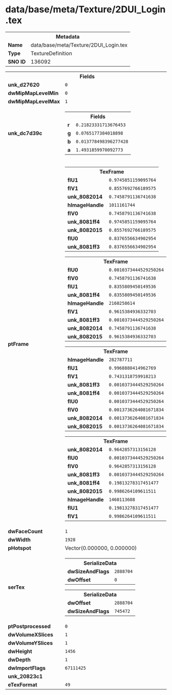 <h1>data/base/meta/Texture/2DUI_Login.tex</h1><table><tr><th colspan="100%">Metadata</th></tr><tr><td><b>Name</b></td><td>data/base/meta/Texture/2DUI_Login.tex</td></tr><tr><td><b>Type</b></td><td>TextureDefinition</td></tr><tr><td><b>SNO ID</b></td><td>136092</td></tr></table>

<table><tr><th colspan="100%">Fields</th></tr><tr><td><b>unk_d27620</b></td><td><code>0</code></td></tr><tr><td><b>dwMipMapLevelMin</b></td><td><code>0</code></td></tr><tr><td><b>dwMipMapLevelMax</b></td><td><code>1</code></td></tr><tr><td><b>unk_dc7d39c</b></td><td><table><tr><th colspan="100%">Fields</th></tr><tr><td><b>r</b></td><td><code>0.21823331713676453</code></td></tr><tr><td><b>g</b></td><td><code>0.0765177384018898</code></td></tr><tr><td><b>b</b></td><td><code>0.013778498396277428</code></td></tr><tr><td><b>a</b></td><td><code>1.4931859970092773</code></td></tr></table>

</td></tr><tr><td><b>ptFrame</b></td><td><table><tr><th colspan="100%">TexFrame</th></tr><tr><td><b>flU1</b></td><td><code>0.9745851159095764</code></td></tr><tr><td><b>flV1</b></td><td><code>0.8557692766189575</code></td></tr><tr><td><b>unk_8082014</b></td><td><code>0.7458791136741638</code></td></tr><tr><td><b>hImageHandle</b></td><td><code>1011161744</code></td></tr><tr><td><b>flV0</b></td><td><code>0.7458791136741638</code></td></tr><tr><td><b>unk_8081ff4</b></td><td><code>0.9745851159095764</code></td></tr><tr><td><b>unk_8082015</b></td><td><code>0.8557692766189575</code></td></tr><tr><td><b>flU0</b></td><td><code>0.8376556634902954</code></td></tr><tr><td><b>unk_8081ff3</b></td><td><code>0.8376556634902954</code></td></tr></table>


<table><tr><th colspan="100%">TexFrame</th></tr><tr><td><b>flU0</b></td><td><code>0.0010373444529250264</code></td></tr><tr><td><b>flV0</b></td><td><code>0.7458791136741638</code></td></tr><tr><td><b>flU1</b></td><td><code>0.8355809450149536</code></td></tr><tr><td><b>unk_8081ff4</b></td><td><code>0.8355809450149536</code></td></tr><tr><td><b>hImageHandle</b></td><td><code>2160258614</code></td></tr><tr><td><b>flV1</b></td><td><code>0.9615384936332703</code></td></tr><tr><td><b>unk_8081ff3</b></td><td><code>0.0010373444529250264</code></td></tr><tr><td><b>unk_8082014</b></td><td><code>0.7458791136741638</code></td></tr><tr><td><b>unk_8082015</b></td><td><code>0.9615384936332703</code></td></tr></table>


<table><tr><th colspan="100%">TexFrame</th></tr><tr><td><b>hImageHandle</b></td><td><code>282787711</code></td></tr><tr><td><b>flU1</b></td><td><code>0.9968880414962769</code></td></tr><tr><td><b>flV1</b></td><td><code>0.7431318759918213</code></td></tr><tr><td><b>unk_8081ff3</b></td><td><code>0.0010373444529250264</code></td></tr><tr><td><b>unk_8081ff4</b></td><td><code>0.0010373444529250264</code></td></tr><tr><td><b>flU0</b></td><td><code>0.0010373444529250264</code></td></tr><tr><td><b>flV0</b></td><td><code>0.0013736264081671834</code></td></tr><tr><td><b>unk_8082014</b></td><td><code>0.0013736264081671834</code></td></tr><tr><td><b>unk_8082015</b></td><td><code>0.0013736264081671834</code></td></tr></table>


<table><tr><th colspan="100%">TexFrame</th></tr><tr><td><b>unk_8082014</b></td><td><code>0.9642857313156128</code></td></tr><tr><td><b>flU0</b></td><td><code>0.0010373444529250264</code></td></tr><tr><td><b>flV0</b></td><td><code>0.9642857313156128</code></td></tr><tr><td><b>unk_8081ff3</b></td><td><code>0.0010373444529250264</code></td></tr><tr><td><b>unk_8081ff4</b></td><td><code>0.19813278317451477</code></td></tr><tr><td><b>unk_8082015</b></td><td><code>0.9986264109611511</code></td></tr><tr><td><b>hImageHandle</b></td><td><code>1460113608</code></td></tr><tr><td><b>flU1</b></td><td><code>0.19813278317451477</code></td></tr><tr><td><b>flV1</b></td><td><code>0.9986264109611511</code></td></tr></table>


</td></tr><tr><td><b>dwFaceCount</b></td><td><code>1</code></td></tr><tr><td><b>dwWidth</b></td><td><code>1928</code></td></tr><tr><td><b>pHotspot</b></td><td>Vector(0.000000, 0.000000)</td></tr><tr><td><b>serTex</b></td><td><table><tr><th colspan="100%">SerializeData</th></tr><tr><td><b>dwSizeAndFlags</b></td><td><code>2888704</code></td></tr><tr><td><b>dwOffset</b></td><td><code>0</code></td></tr></table>


<table><tr><th colspan="100%">SerializeData</th></tr><tr><td><b>dwOffset</b></td><td><code>2888704</code></td></tr><tr><td><b>dwSizeAndFlags</b></td><td><code>745472</code></td></tr></table>


</td></tr><tr><td><b>ptPostprocessed</b></td><td><code>0</code></td></tr><tr><td><b>dwVolumeXSlices</b></td><td><code>1</code></td></tr><tr><td><b>dwVolumeYSlices</b></td><td><code>1</code></td></tr><tr><td><b>dwHeight</b></td><td><code>1456</code></td></tr><tr><td><b>dwDepth</b></td><td><code>1</code></td></tr><tr><td><b>dwImportFlags</b></td><td><code>67111425</code></td></tr><tr><td><b>unk_20823c1</b></td><td></td></tr><tr><td><b>eTexFormat</b></td><td><code>49</code></td></tr></table>

